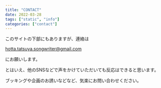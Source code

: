 ```yaml
---
title: "CONTACT"
date: 2022-03-28
tags: ["static", "info"]
categories: ["contact"]
---
```


このサイトの下部にもありますが、連絡は

hotta.tatsuya.songwriter@gmail.com

にお願いします。

とはいえ、他のSNSなどで声をかけていただいても反応はできると思います。

ブッキングや企画のお誘いなどなど、気楽にお問い合わせください。
